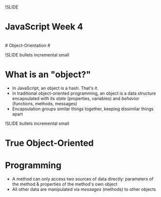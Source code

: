!SLIDE

# JavaScript Week 4 #
<br>
# Object-Orientation #

!SLIDE bullets incremental small

# What is an "object?" #

* In JavaScript, an object is a hash. That's it.
* In traditional object-oriented programming, an object is a data structure encapsulated with its *state* (properties, variables) and *behavior* (functions, methods, messages)
* Encapsulation groups similar things together, keeping dissimilar things apart

!SLIDE bullets incremental small

# True Object-Oriented #
# Programming #

* A method can only access two sources of data directly: parameters of the method & properties of the method's own object
* All other data are manipulated via _messages_ (methods) to other objects